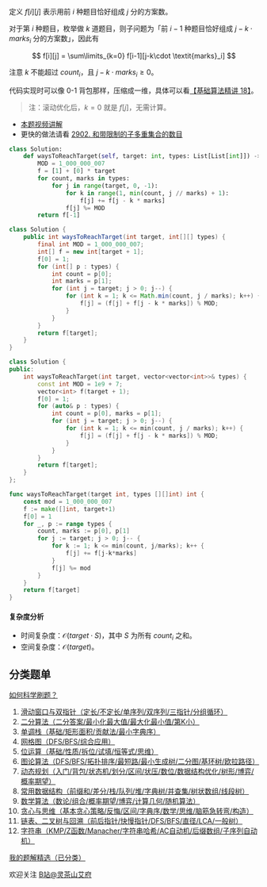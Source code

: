 定义 $f[i][j]$ 表示用前 $i$ 种题目恰好组成 $j$ 分的方案数。

对于第 $i$ 种题目，枚举做 $k$ 道题目，则子问题为「前 $i-1$ 种题目恰好组成 $j-k\cdot \textit{marks}_i$ 分的方案数」，因此有

$$
f[i][j] = \sum\limits_{k=0} f[i-1][j-k\cdot \textit{marks}_i]
$$

注意 $k$ 不能超过 $\textit{count}_i$，且 $j-k\cdot \textit{marks}_i\ge 0$。

代码实现时可以像 0-1 背包那样，压缩成一维，具体可以看[【基础算法精讲 18】](https://www.bilibili.com/video/BV16Y411v7Y6/)。

> 注：滚动优化后，$k=0$ 就是 $f[j]$，无需计算。

- [本题视频讲解](https://www.bilibili.com/video/BV1SN411c7eD/)
- 更快的做法请看 [2902. 和带限制的子多重集合的数目](https://leetcode.cn/problems/count-of-sub-multisets-with-bounded-sum/solution/duo-zhong-bei-bao-fang-an-shu-cong-po-su-f5ay/)

```py [sol-Python3]
class Solution:
    def waysToReachTarget(self, target: int, types: List[List[int]]) -> int:
        MOD = 1_000_000_007
        f = [1] + [0] * target
        for count, marks in types:
            for j in range(target, 0, -1):
                for k in range(1, min(count, j // marks) + 1):
                    f[j] += f[j - k * marks]
                f[j] %= MOD
        return f[-1]
```

```java [sol-Java]
class Solution {
    public int waysToReachTarget(int target, int[][] types) {
        final int MOD = 1_000_000_007;
        int[] f = new int[target + 1];
        f[0] = 1;
        for (int[] p : types) {
            int count = p[0];
            int marks = p[1];
            for (int j = target; j > 0; j--) {
                for (int k = 1; k <= Math.min(count, j / marks); k++) {
                    f[j] = (f[j] + f[j - k * marks]) % MOD;
                }
            }
        }
        return f[target];
    }
}
```

```cpp [sol-C++]
class Solution {
public:
    int waysToReachTarget(int target, vector<vector<int>>& types) {
        const int MOD = 1e9 + 7;
        vector<int> f(target + 1);
        f[0] = 1;
        for (auto& p : types) {
            int count = p[0], marks = p[1];
            for (int j = target; j > 0; j--) {
                for (int k = 1; k <= min(count, j / marks); k++) {
                    f[j] = (f[j] + f[j - k * marks]) % MOD;
                }
            }
        }
        return f[target];
    }
};
```

```go [sol-Go]
func waysToReachTarget(target int, types [][]int) int {
	const mod = 1_000_000_007
	f := make([]int, target+1)
	f[0] = 1
	for _, p := range types {
		count, marks := p[0], p[1]
		for j := target; j > 0; j-- {
			for k := 1; k <= min(count, j/marks); k++ {
				f[j] += f[j-k*marks]
			}
			f[j] %= mod
		}
	}
	return f[target]
}
```

#### 复杂度分析

- 时间复杂度：$\mathcal{O}(\textit{target}\cdot S)$，其中 $S$ 为所有 $\textit{count}_i$ 之和。
- 空间复杂度：$\mathcal{O}(\textit{target})$。

## 分类题单

[如何科学刷题？](https://leetcode.cn/circle/discuss/RvFUtj/)

1. [滑动窗口与双指针（定长/不定长/单序列/双序列/三指针/分组循环）](https://leetcode.cn/circle/discuss/0viNMK/)
2. [二分算法（二分答案/最小化最大值/最大化最小值/第K小）](https://leetcode.cn/circle/discuss/SqopEo/)
3. [单调栈（基础/矩形面积/贡献法/最小字典序）](https://leetcode.cn/circle/discuss/9oZFK9/)
4. [网格图（DFS/BFS/综合应用）](https://leetcode.cn/circle/discuss/YiXPXW/)
5. [位运算（基础/性质/拆位/试填/恒等式/思维）](https://leetcode.cn/circle/discuss/dHn9Vk/)
6. [图论算法（DFS/BFS/拓扑排序/最短路/最小生成树/二分图/基环树/欧拉路径）](https://leetcode.cn/circle/discuss/01LUak/)
7. [动态规划（入门/背包/状态机/划分/区间/状压/数位/数据结构优化/树形/博弈/概率期望）](https://leetcode.cn/circle/discuss/tXLS3i/)
8. [常用数据结构（前缀和/差分/栈/队列/堆/字典树/并查集/树状数组/线段树）](https://leetcode.cn/circle/discuss/mOr1u6/)
9. [数学算法（数论/组合/概率期望/博弈/计算几何/随机算法）](https://leetcode.cn/circle/discuss/IYT3ss/)
10. [贪心与思维（基本贪心策略/反悔/区间/字典序/数学/思维/脑筋急转弯/构造）](https://leetcode.cn/circle/discuss/g6KTKL/)
11. [链表、二叉树与回溯（前后指针/快慢指针/DFS/BFS/直径/LCA/一般树）](https://leetcode.cn/circle/discuss/K0n2gO/)
12. [字符串（KMP/Z函数/Manacher/字符串哈希/AC自动机/后缀数组/子序列自动机）](https://leetcode.cn/circle/discuss/SJFwQI/)

[我的题解精选（已分类）](https://github.com/EndlessCheng/codeforces-go/blob/master/leetcode/SOLUTIONS.md)

欢迎关注 [B站@灵茶山艾府](https://space.bilibili.com/206214)
